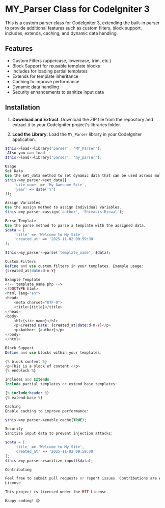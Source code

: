 # MY_Parser Class for CodeIgniter 3

This is a custom parser class for CodeIgniter 3, extending the built-in parser to provide additional features such as custom filters, block support, includes, extends, caching, and dynamic data handling.

## Features

- Custom Filters (uppercase, lowercase, trim, etc.)
- Block Support for reusable template blocks
- Includes for loading partial templates
- Extends for template inheritance
- Caching to improve performance
- Dynamic data handling
- Security enhancements to sanitize input data

## Installation

1. **Download and Extract**: Download the ZIP file from the repository and extract it to your CodeIgniter project's libraries folder.

2. **Load the Library**: Load the `MY_Parser` library in your CodeIgniter application.

```php
$this->load->library('parser', 'MY_Parser');
-Also you can load
$this->load->library('parser', 'my_parser');

Usage
Set Data
Use the set_data method to set dynamic data that can be used across multiple templates.
$this->my_parser->set_data([
    'site_name' => 'My Awesome Site',
    'year' => date('Y')
]);

Assign Variables
Use the assign method to assign individual variables.
$this->my_parser->assign('author', 'Shivasis Biswal');

Parse Template
Use the parse method to parse a template with the assigned data.
$data = [
    'title' => 'Welcome to My Site',
    'created_at' => '2025-11-02 09:59:00'
];

$this->my_parser->parse('template_name', $data);

Custom Filters
Define and use custom filters in your templates. Example usage:
{created_at|date:d-m-Y}

Example Template
<!-- template_name.php -->
<!DOCTYPE html>
<html lang="en">
<head>
    <meta charset="UTF-8">
    <title>{title}</title>
</head>
<body>
    <h1>{site_name}</h1>
    <p>Created Date: {created_at|date:d-m-Y}</p>
    <p>Author: {author}</p>
</body>
</html>

Block Support
Define and use blocks within your templates:

{% block content %}
<p>This is a block of content.</p>
{% endblock %}

Includes and Extends
Include partial templates or extend base templates:

{% include:header %}
{% extend:base %}

Caching
Enable caching to improve performance:

$this->my_parser->enable_cache(TRUE);

Security
Sanitize input data to prevent injection attacks:

$data = [
    'title' => 'Welcome to My Site',
    'created_at' => '2025-11-02 09:59:00'
];
$this->my_parser->sanitize_input($data);

Contributing

Feel free to submit pull requests or report issues. Contributions are welcome!
License

This project is licensed under the MIT License.

Happy coding! 😊
